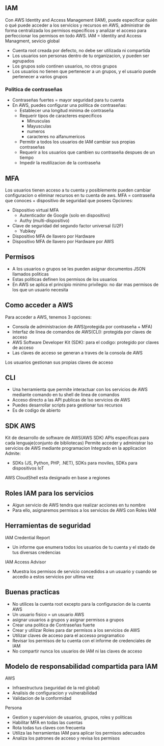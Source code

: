 ## IAM

Con AWS Identity and Access Management (IAM), puede especificar quién o qué puede acceder a los servicios y recursos en AWS, administrar de forma centralizada los permisos específicos y analizar el acceso para perfeccionar los permisos en todo AWS.
IAM = Identity and Access Managment, sevicio global

- Cuenta root creada por defecto, no debe ser utilizada ni compartida
- Los usuarios son personas dentro de tu organizacion, y pueden ser agrupados
- Los grupos solo continen usuarios, no otros grupos
- Los usuarios no tienen que pertenecer a un grupos, y el usuario puede pertenecer a varios grupos

### Politica de contraseñas

- Contraseñas fuertes = mayor seguridad para tu cuenta
- En AWS, puedes configurar una politica de contraseñas:
  - Establecer una longitud minima de contraseña
  - Requerir tipos de caracteres especificos
    - Minusculas
    - Mayusculas
    - numeros
    - caracteres no alfanumericos
  - Permitir a todos los usuarios de IAM cambiar sus propias contraseñas
  - Requerir a los usuarios que cambien su contraseña despues de un tiempo
  - Impedir la reutilizacion de la contraseña

##  MFA

Los usuarios tienen acceso a tu cuenta y posiblemente pueden cambiar configuracion o eliminar recursos en tu cuenta de aws.
MFA = contraseña que conoces + dispositivo de seguridad que posees
Opciones:
-   Dispositivo virtual MFA
    -   Autenticador de Google (solo en dispositivo)
    -   Authy (multi-dispositivo)
-   Clave de seguridad del segundo factor universal (U2F)
    -   Yubikey
-   Dispositivo MFA de llavero por Hardware
-   Dispositivo MFA de llavero por Hardware por AWS 


## Permisos

- A los usuarios o grupos se les pueden asignar documentos JSON llamados politicas
- Estas politicas definen los permisos de los usuarios
- En AWS se aplica el principio minimo privilegio: no dar mas permisos de los que un usuario necesita

## Como acceder a AWS

Para acceder a AWS, tenemos 3 opciones:

-   Consola de administracion de AWS(protegida por contraseña + MFA)
-   Interfaz de linea de comandos de AWS(CLI): protegida por claves de acceso
-   AWS Software Developer Kit (SDK): para el codigo: protegido por claves de acceso
-   Las claves de acceso se generan a traves de la consola de AWS

Los usuarios gestionan sus propias claves de acceso

## CLI

-   Una herramienta que permite interactuar con los servicios de AWS mediante comando en tu shell de linea de comandos
-   Acceso directo a las API publicas de lso servicios de AWS
-   Puedes desarrollar scripts para gestionar tus recursos
-   Es de codigo de abierto

## SDK AWS

Kit de desarrollo de software de AWS(AWS SDK)
APIs especificas para cada lenguaje(conjunto de bibliotecas)
Permite acceder y administrar lso servicios de AWS mediante programacion
Integrado en la applicacion
Admite:
-   SDKs (JS, Python, PHP, .NET), SDKs para moviles, SDKs para dispositivos IoT

AWS CloudShell esta designado en base a regiones

## Roles IAM para los servicios

-   Algun servicio de AWS tendra que realizar acciones en tu nombre
-   Para ello, asignaremos permisos a los servicios de AWS con Roles IAM

## Herramientas de seguridad

IAM Credential Report
-   Un informe que enumera todos los usuarios de tu cuenta y el stado de tus diversas credencias

IAM Access Advisor
-   Muestra los permisos de servicio concedidos a un usuario y cuando se accedio a estos servicios por ultima vez


## Buenas practicas

-   No utilices la cuenta root excepto para la configuracion de la cuenta AWS
-   Un usuario fisico = un usuario AWS
-   asignar usuarios a grupos y asignar permisos a grupos
-   Crear una politica de Contraseñas fuerte
-   Crear y utilizar Roles para dar permisos a los servicios de AWS
-   Utilizar claves de acceso para el accesso programatico
-   Revisar los permisos de tu cuenta con el informe de credenciales de IAM
-   No compartir nunca los usuarios de IAM ni las claves de acceso

## Modelo de responsabilidad compartida para IAM

AWS

-   Infraestructura (seguridad de la red global)
-   Analisis de configuracion y vulnerabilidad
-   Validacion de la conformidad

Persona

-   Gestion y supervision de usuarios, grupos, roles y politicas
-   Habilitar MFA en todas las cuentas
-   Rota todas tus claves con frecuenta
-   Utiliza las herramientas IAM para aplicar los permisos adecuados
-   Analiza los patrones de acceso y revisa los permisos